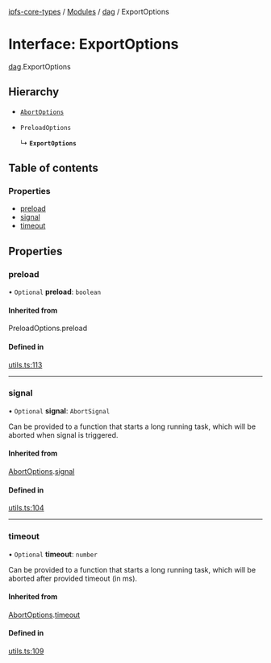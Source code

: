 [ipfs-core-types](../README.md) / [Modules](../modules.md) / [dag](../modules/dag.md) / ExportOptions

# Interface: ExportOptions

[dag](../modules/dag.md).ExportOptions

## Hierarchy

- [`AbortOptions`](index.AbortOptions.md)

- `PreloadOptions`

  ↳ **`ExportOptions`**

## Table of contents

### Properties

- [preload](dag.ExportOptions.md#preload)
- [signal](dag.ExportOptions.md#signal)
- [timeout](dag.ExportOptions.md#timeout)

## Properties

### preload

• `Optional` **preload**: `boolean`

#### Inherited from

PreloadOptions.preload

#### Defined in

[utils.ts:113](https://github.com/ipfs/js-ipfs/blob/1655368d/packages/ipfs-core-types/src/utils.ts#L113)

___

### signal

• `Optional` **signal**: `AbortSignal`

Can be provided to a function that starts a long running task, which will
be aborted when signal is triggered.

#### Inherited from

[AbortOptions](index.AbortOptions.md).[signal](index.AbortOptions.md#signal)

#### Defined in

[utils.ts:104](https://github.com/ipfs/js-ipfs/blob/1655368d/packages/ipfs-core-types/src/utils.ts#L104)

___

### timeout

• `Optional` **timeout**: `number`

Can be provided to a function that starts a long running task, which will
be aborted after provided timeout (in ms).

#### Inherited from

[AbortOptions](index.AbortOptions.md).[timeout](index.AbortOptions.md#timeout)

#### Defined in

[utils.ts:109](https://github.com/ipfs/js-ipfs/blob/1655368d/packages/ipfs-core-types/src/utils.ts#L109)

